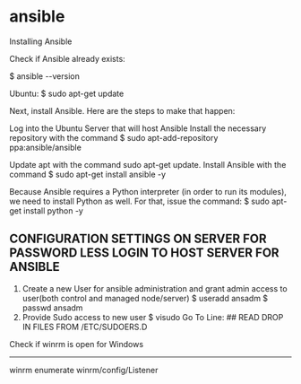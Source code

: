 # ansible

Installing Ansible

Check if Ansible already exists:

$ ansible --version

Ubuntu:
  $ sudo apt-get update

Next, install Ansible. Here are the steps to make that happen:

Log into the Ubuntu Server that will host Ansible
Install the necessary repository with the command 
  $ sudo apt-add-repository ppa:ansible/ansible

Update apt with the command sudo apt-get update.
Install Ansible with the command 
  $ sudo apt-get install ansible -y

Because Ansible requires a Python interpreter (in order to run its modules), we need to install Python as well. For that, issue the command:
  $ sudo apt-get install python -y
  
CONFIGURATION SETTINGS ON SERVER FOR PASSWORD LESS LOGIN TO HOST SERVER FOR ANSIBLE
------------------------------------------------------------------------------------
1. Create a new User for ansible administration and grant admin access to user(both control and managed node/server)
  $ useradd ansadm
  $ passwd ansadm
2. Provide Sudo access to new user
  $ visudo
  Go To Line: ## READ DROP IN FILES FROM /ETC/SUDOERS.D
  
  Check if winrm is open for Windows
  ___________________________________________
  
  winrm enumerate winrm/config/Listener
